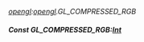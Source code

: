 _[opengl](../../modules/opengl/opengl-module.md):[opengl](../../modules/opengl/opengl-module.md).GL\_COMPRESSED\_RGB_
##### Const GL\_COMPRESSED\_RGB:[Int](../../modules/wonkey/wonkey-types-int.md)

